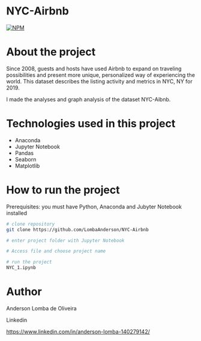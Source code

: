 # NYC-Airbnb
[![NPM](https://img.shields.io/npm/l/react)](https://github.com/LombaAnderson/NYC-Airbnb/blob/main/LICENSE)

# About the project

Since 2008, guests and hosts have used Airbnb to expand on traveling possibilities and present more unique, personalized way of experiencing the world. This dataset describes the listing activity and metrics in NYC, NY for 2019.

I made the analyses and graph analysis of the dataset NYC-Aibnb.


# Technologies used in this project

- Anaconda
- Jupyter Notebook
- Pandas
- Seaborn
- Matplotlib 


# How to run the project

Prerequisites: you must have Python, Anaconda and Jubyter Notebook installed 

```bash
# clone repository
git clone https://github.com/LombaAnderson/NYC-Airbnb

# enter project folder with Jupyter Notebook

# Access file and choose project name

# run the project
NYC_1.ipynb

```

# Author

Anderson Lomba de Oliveira

Linkedin

https://www.linkedin.com/in/anderson-lomba-140279142/



